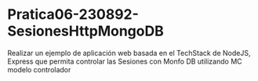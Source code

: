 # Pratica06-230892-SesionesHttpMongoDB
Realizar un ejemplo de aplicación web basada en el TechStack de NodeJS, Express que permita controlar las Sesiones con Monfo DB utilizando MC modelo controlador
